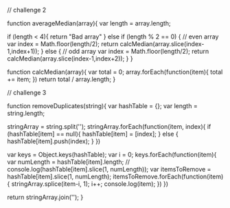 // challenge 2

function averageMedian(array){
  var length = array.length;

  if (length < 4){
    return "Bad array"
  } else if (length % 2 == 0) {
    // even array
    var index = Math.floor(length/2);
    return calcMedian(array.slice(index-1,index+1));
  } else {
    // odd array
    var index = Math.floor(length/2);
    return calcMedian(array.slice(index-1,index+2));
  }
}

function calcMedian(array){
  var total = 0;
  array.forEach(function(item){
    total += item;
  })
  return total / array.length;
}

// challenge 3

function removeDuplicates(string){
  var hashTable = {};
  var length = string.length;

  stringArray = string.split('');
  stringArray.forEach(function(item, index){
    if (hashTable[item] == null){
      hashTable[item] = [index];
    } else {
      hashTable[item].push(index);
    }
  })

  var keys = Object.keys(hashTable);
  var i = 0;
  keys.forEach(function(item){
    var numLength = hashTable[item].length;
    // console.log(hashTable[item].slice(1, numLength));
    var itemsToRemove = hashTable[item].slice(1, numLength);
    itemsToRemove.forEach(function(item){
      stringArray.splice(item-i, 1);
      i++;
      console.log(item);
    })
  })

  return stringArray.join('');
}
